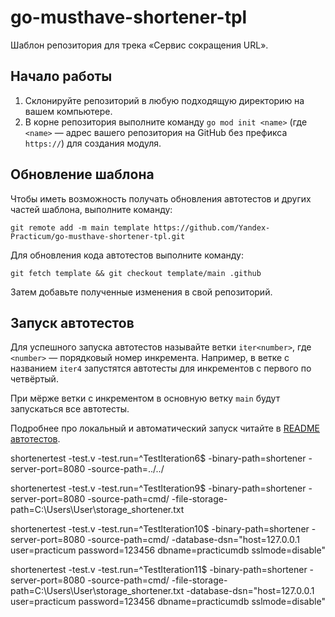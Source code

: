 # go-musthave-shortener-tpl

Шаблон репозитория для трека «Сервис сокращения URL».

## Начало работы

1. Склонируйте репозиторий в любую подходящую директорию на вашем компьютере.
2. В корне репозитория выполните команду `go mod init <name>` (где `<name>` — адрес вашего репозитория на GitHub без префикса `https://`) для создания модуля.

## Обновление шаблона

Чтобы иметь возможность получать обновления автотестов и других частей шаблона, выполните команду:

```
git remote add -m main template https://github.com/Yandex-Practicum/go-musthave-shortener-tpl.git
```

Для обновления кода автотестов выполните команду:

```
git fetch template && git checkout template/main .github
```

Затем добавьте полученные изменения в свой репозиторий.

## Запуск автотестов

Для успешного запуска автотестов называйте ветки `iter<number>`, где `<number>` — порядковый номер инкремента. Например, в ветке с названием `iter4` запустятся автотесты для инкрементов с первого по четвёртый.

При мёрже ветки с инкрементом в основную ветку `main` будут запускаться все автотесты.

Подробнее про локальный и автоматический запуск читайте в [README автотестов](https://github.com/Yandex-Practicum/go-autotests).

shortenertest -test.v -test.run=^TestIteration6$ -binary-path=shortener -server-port=8080 -source-path=../../

shortenertest -test.v -test.run=^TestIteration9$ -binary-path=shortener -server-port=8080 -source-path=cmd/ -file-storage-path=C:\Users\User\storage_shortener.txt

shortenertest -test.v -test.run=^TestIteration10$ -binary-path=shortener -server-port=8080 -source-path=cmd/ -database-dsn="host=127.0.0.1 user=practicum password=123456 dbname=practicumdb sslmode=disable"

shortenertest -test.v -test.run=^TestIteration11$ -binary-path=shortener -server-port=8080 -source-path=cmd/ -file-storage-path=C:\Users\User\storage_shortener.txt -database-dsn="host=127.0.0.1 user=practicum password=123456 dbname=practicumdb sslmode=disable"
